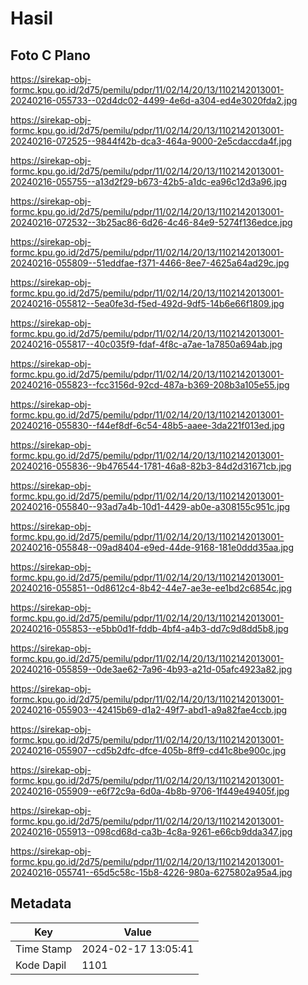# Hasil

## Foto C Plano

https://sirekap-obj-formc.kpu.go.id/2d75/pemilu/pdpr/11/02/14/20/13/1102142013001-20240216-055733--02d4dc02-4499-4e6d-a304-ed4e3020fda2.jpg

https://sirekap-obj-formc.kpu.go.id/2d75/pemilu/pdpr/11/02/14/20/13/1102142013001-20240216-072525--9844f42b-dca3-464a-9000-2e5cdaccda4f.jpg

https://sirekap-obj-formc.kpu.go.id/2d75/pemilu/pdpr/11/02/14/20/13/1102142013001-20240216-055755--a13d2f29-b673-42b5-a1dc-ea96c12d3a96.jpg

https://sirekap-obj-formc.kpu.go.id/2d75/pemilu/pdpr/11/02/14/20/13/1102142013001-20240216-072532--3b25ac86-6d26-4c46-84e9-5274f136edce.jpg

https://sirekap-obj-formc.kpu.go.id/2d75/pemilu/pdpr/11/02/14/20/13/1102142013001-20240216-055809--51eddfae-f371-4466-8ee7-4625a64ad29c.jpg

https://sirekap-obj-formc.kpu.go.id/2d75/pemilu/pdpr/11/02/14/20/13/1102142013001-20240216-055812--5ea0fe3d-f5ed-492d-9df5-14b6e66f1809.jpg

https://sirekap-obj-formc.kpu.go.id/2d75/pemilu/pdpr/11/02/14/20/13/1102142013001-20240216-055817--40c035f9-fdaf-4f8c-a7ae-1a7850a694ab.jpg

https://sirekap-obj-formc.kpu.go.id/2d75/pemilu/pdpr/11/02/14/20/13/1102142013001-20240216-055823--fcc3156d-92cd-487a-b369-208b3a105e55.jpg

https://sirekap-obj-formc.kpu.go.id/2d75/pemilu/pdpr/11/02/14/20/13/1102142013001-20240216-055830--f44ef8df-6c54-48b5-aaee-3da221f013ed.jpg

https://sirekap-obj-formc.kpu.go.id/2d75/pemilu/pdpr/11/02/14/20/13/1102142013001-20240216-055836--9b476544-1781-46a8-82b3-84d2d31671cb.jpg

https://sirekap-obj-formc.kpu.go.id/2d75/pemilu/pdpr/11/02/14/20/13/1102142013001-20240216-055840--93ad7a4b-10d1-4429-ab0e-a308155c951c.jpg

https://sirekap-obj-formc.kpu.go.id/2d75/pemilu/pdpr/11/02/14/20/13/1102142013001-20240216-055848--09ad8404-e9ed-44de-9168-181e0ddd35aa.jpg

https://sirekap-obj-formc.kpu.go.id/2d75/pemilu/pdpr/11/02/14/20/13/1102142013001-20240216-055851--0d8612c4-8b42-44e7-ae3e-ee1bd2c6854c.jpg

https://sirekap-obj-formc.kpu.go.id/2d75/pemilu/pdpr/11/02/14/20/13/1102142013001-20240216-055853--e5bb0d1f-fddb-4bf4-a4b3-dd7c9d8dd5b8.jpg

https://sirekap-obj-formc.kpu.go.id/2d75/pemilu/pdpr/11/02/14/20/13/1102142013001-20240216-055859--0de3ae62-7a96-4b93-a21d-05afc4923a82.jpg

https://sirekap-obj-formc.kpu.go.id/2d75/pemilu/pdpr/11/02/14/20/13/1102142013001-20240216-055903--42415b69-d1a2-49f7-abd1-a9a82fae4ccb.jpg

https://sirekap-obj-formc.kpu.go.id/2d75/pemilu/pdpr/11/02/14/20/13/1102142013001-20240216-055907--cd5b2dfc-dfce-405b-8ff9-cd41c8be900c.jpg

https://sirekap-obj-formc.kpu.go.id/2d75/pemilu/pdpr/11/02/14/20/13/1102142013001-20240216-055909--e6f72c9a-6d0a-4b8b-9706-1f449e49405f.jpg

https://sirekap-obj-formc.kpu.go.id/2d75/pemilu/pdpr/11/02/14/20/13/1102142013001-20240216-055913--098cd68d-ca3b-4c8a-9261-e66cb9dda347.jpg

https://sirekap-obj-formc.kpu.go.id/2d75/pemilu/pdpr/11/02/14/20/13/1102142013001-20240216-055741--65d5c58c-15b8-4226-980a-6275802a95a4.jpg


## Metadata

| Key        | Value               |
| ---------- | ------------------- |
| Time Stamp | 2024-02-17 13:05:41 |
| Kode Dapil | 1101                |



